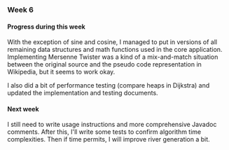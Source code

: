 ### Week 6

#### Progress during this week
With the exception of sine and cosine, I managed to put in versions of all remaining data structures and math functions used in the core application. Implementing Mersenne Twister was a kind of a mix-and-match situation between the original source and the pseudo code representation in Wikipedia, but it seems to work okay.

I also did a bit of performance testing (compare heaps in Dijkstra) and updated the implementation and testing documents.

#### Next week
I still need to write usage instructions and more comprehensive Javadoc comments. After this, I'll write some tests to confirm algorithm time complexities. Then if time permits, I will improve river generation a bit.
